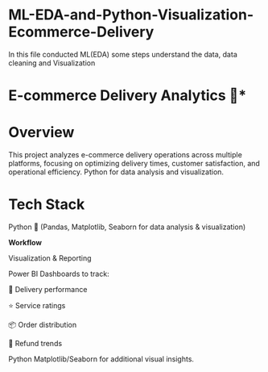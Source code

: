 # ML-EDA-and-Python-Visualization-Ecommerce-Delivery
In this file  conducted ML(EDA) some steps  understand the data, data cleaning and Visualization
# **E-commerce Delivery Analytics 🚀***
# **Overview**
This project analyzes e-commerce delivery operations across multiple platforms, focusing on optimizing delivery times, customer satisfaction, and operational efficiency. Python for data analysis and visualization.
# **Tech Stack**
Python 🐍 (Pandas, Matplotlib, Seaborn for data analysis & visualization)

**Workflow**

Visualization & Reporting

Power BI Dashboards to track:

🚚 Delivery performance

⭐ Service ratings

📦 Order distribution

🔄 Refund trends

Python Matplotlib/Seaborn for additional visual insights.
